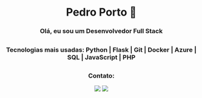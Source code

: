 <h1 align="center">Pedro Porto 👋</h1>
<h3 align="center">Olá, eu sou um Desenvolvedor Full Stack</h3>

## <h3 align="center">Tecnologias mais usadas: Python | Flask | Git | Docker | Azure | SQL | JavaScript | PHP</h3>

## <h3 align="center">Contato:</h3>
<p align="center">
  <a href="mailto:portopdr@gmail.com" alt="Gmail">
  <img src="https://img.shields.io/badge/-Gmail-FF0000?style=flat-square&labelColor=FF0000&logo=gmail&logoColor=white&link=portopdr@gmail.com" /></a>

  <a href="https://www.linkedin.com/in/opedroporto/" alt="LinkedIn">
  <img src="https://img.shields.io/badge/-Linkedin-0e76a8?style=flat-square&logo=Linkedin&logoColor=white&link=https://www.linkedin.com/in/opedroporto" /></a>
</p>

